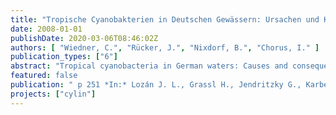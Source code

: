 ```yaml
---
title: "Tropische Cyanobakterien in Deutschen Gewässern: Ursachen und Konsequenzen"
date: 2008-01-01
publishDate: 2020-03-06T08:46:02Z
authors: [ "Wiedner, C.", "Rücker, J.", "Nixdorf, B.", "Chorus, I." ]
publication_types: ["6"]
abstract: "Tropical cyanobacteria in German waters: Causes and consequences - Toxic cyanobacteria of tropical origin have spread to water bodies in northern Germany. Here their population size is determined by the onset of germination: the earlier the time of germination, the larger the summer population. Climate-related early increase in water temperatures over the course of the years has promoted their spreading to temperate regions. Toxins known from these species in tropical regions were also found in German lakes. Surprisingly, these toxins are not produced by the invaders but by native species. Thus, the invasion have drawn our attention to an old problem. However, the invaders itself potentially also poses a health risk in German lakes since they produce other – so far unidentified – toxic substances."
featured: false
publication: " p 251 *In:* Lozán J. L., Grassl H., Jendritzky G., Karbe L. & Reise K. [eds.], Warnsignal Klima: Gesundheitsrisiken, Gefahren für Pflanzen, Tiere und Menschen"
projects: ["cylin"]
---
```


